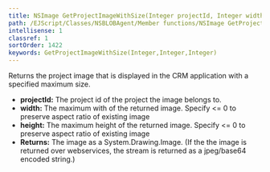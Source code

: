 ```yaml
---
title: NSImage GetProjectImageWithSize(Integer projectId, Integer width, Integer height)
path: /EJScript/Classes/NSBLOBAgent/Member functions/NSImage GetProjectImageWithSize(Integer p_0, Integer p_1, Integer p_2)
intellisense: 1
classref: 1
sortOrder: 1422
keywords: GetProjectImageWithSize(Integer,Integer,Integer)
---
```



Returns the project image that is displayed in the CRM application with a specified maximum size.



* **projectId:** The project id of the project the image belongs to.
* **width:** The maximum with of the returned image. Specify <= 0 to preserve aspect ratio of existing image
* **height:** The maximum height of the returned image. Specify <= 0 to preserve aspect ratio of existing image
* **Returns:** The image as a System.Drawing.Image. (If the the image is returned over webservices, the stream is returned as a jpeg/base64 encoded string.)



